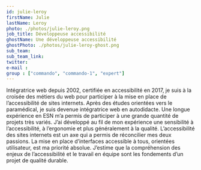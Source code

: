 ```yaml
---
id: julie-leroy
firstName: Julie
lastName: Leroy
photo: ./photos/julie-leroy.png
job_title: Développeuse accessibilité
ghostName: Une développeuse accessibilité
ghostPhoto: ./photos/julie-leroy-ghost.png
sub_team: 
sub_team_link: 
twitter:
e-mail :
group : ["commando", "commando-1", "expert"]
---
```


Intégratrice web depuis 2002, certifiée en accessibilité en 2017, je suis à la croisée des métiers du web pour participer à la mise en place de l’accessibilité de sites internets. Après des études orientées vers le paramédical, je suis devenue intégratrice web en autodidacte. Une longue expérience en ESN m’a permis de participer à une grande quantité de projets très variés. J’ai développé au fil de mon expérience une sensibilité à l’accessibilité, à l’ergonomie et plus généralement à la qualité. L’accessibilité des sites internets est un axe qui a permis de réconcilier mes deux passions. La mise en place d’interfaces accessible à tous, orientées utilisateur, est ma priorité absolue. J’estime que la compréhension des enjeux de l’accessibilité et le travail en équipe sont les fondements d’un projet de qualité durable.
